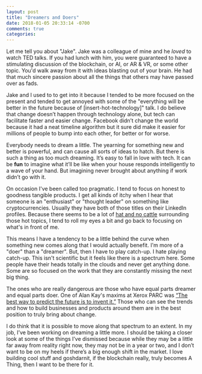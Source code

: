 ```yaml
---
layout: post
title: "Dreamers and Doers"
date: 2018-01-05 20:33:14 -0700
comments: true
categories: 
---
```

Let me tell you about "Jake". Jake was a colleague of mine and he *loved* to watch TED talks. If you had lunch with him, you were guaranteed to have a stimulating discussion of the blockchain, or AI, or AR & VR, or some other topic. You'd walk away from it with ideas blasting out of your brain. He had that much sincere passion about all the things that others may have passed over as fads.

Jake and I used to to get into it because I tended to be more focused on the present and tended to get annoyed with some of the "everything will be better in the future because of [insert-hot-technology]" talk. I do believe that change doesn’t happen through technology alone, but tech can facilitate faster and easier change. Facebook didn’t change the world because it had a neat timeline algorithm but it sure did make it easier for millions of people to bump into each other, for better or for worse. 

Everybody needs to dream a little. The yearning for something new and better is powerful, and can cause all sorts of ideas to hatch. But there is such a thing as too much dreaming. It’s easy to fall in love with tech. It can be **fun** to imagine what it’ll be like when your house responds intelligently to a wave of your hand. But imagining never brought about anything if work didn’t go with it. 

On occasion I've been called too pragmatic. I tend to focus on honest to goodness tangible products. I get all kinds of itchy when I hear that someone is an "enthusiast" or "thought leader" on something like cryptocurrencies. Usually they have both of those titles on their LinkedIn profiles. Because there seems to be a lot of [hat and no cattle](https://en.wiktionary.org/wiki/all_hat_and_no_cattle) surrounding those hot topics, I tend to roll my eyes a bit and go back to focusing on what's in front of me.

This means I have a tendency to be a little behind the curve when something new comes along that I would actually benefit. I'm more of a "doer" than a "dreamer". But, then I have to play catch-up. I hate playing catch-up. This isn't scientific but it feels like there is a spectrum here. Some people have their heads totally in the clouds and never get anything done. Some are so focused on the work that they are constantly missing the next big thing. 

The ones who are really dangerous are those who have equal parts dreamer and equal parts doer. One of Alan Kay's maxims at Xerox PARC was [“The best way to predict the future is to invent it.”](https://en.wikiquote.org/wiki/Alan_Kay) Those who can see the trends and how to build businesses and products around them are in the best position to truly bring about change.

I do think that it is possible to move along that spectrum to an extent. In my job, I’ve been working on dreaming a little more. I should be taking a closer look at some of the things I’ve dismissed because while they may be a little far away from reality right now, they may not be in a year or two, and I don’t want to be on my heels if there’s a big enough shift in the market. I love building cool stuff and goshdarnit, if the blockchain really, truly becomes A Thing, then I want to be there for it. 

